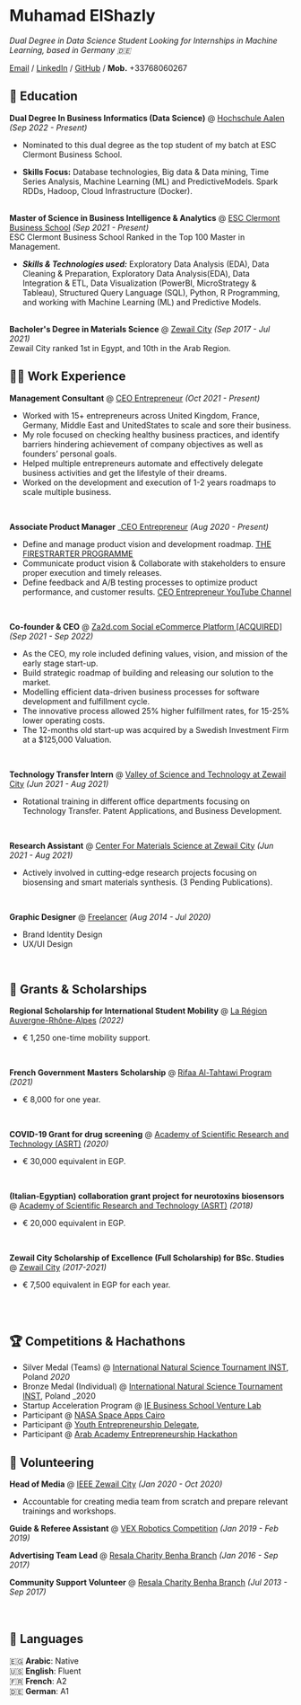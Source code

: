 # Muhamad ElShazly

_Dual Degree in Data Science Student Looking for Internships in Machine Learning, based in Germany 🇩🇪_ <br>

[Email](muhamadsalahuldin@gmail.com) / [LinkedIn](https://www.linkedin.com/in/muhamadelshazly/) / [GitHub](https://github.com/M-ElShazly/) / **Mob.** +33768060267 

## 📖 Education

**Dual Degree In Business Informatics (Data Science)** @ [Hochschule Aalen](https://www.hs-aalen.de/de/courses/54) _(Sep 2022 - Present)_ <br>

  - Nominated to this dual degree as the top student of my batch at ESC Clermont Business School.

  - **Skills Focus:** Database technologies, Big data & Data mining, Time Series Analysis, Machine Learning (ML)
and PredictiveModels. Spark RDDs, Hadoop, Cloud Infrastructure (Docker).
<br><br>

**Master of Science in Business Intelligence & Analytics** @ [ESC Clermont Business School](https://www.esc-clermont.fr/en/programme/msc-business-intelligence-analytics/) _(Sep 2021 - Present)_ <br>
ESC Clermont Business School Ranked in the Top 100 Master in Management.

  - **_Skills & Technologies used:_** Exploratory Data Analysis (EDA), Data Cleaning & Preparation, Exploratory Data Analysis(EDA), Data Integration & ETL, Data Visualization (PowerBI, MicroStrategy & Tableau), Structured Query Language (SQL), Python, R Programming, and working with Machine Learning (ML) and Predictive Models.
<br><br>

**Bacholer's Degree in Materials Science** @ [Zewail City](https://www.zewailcity.edu.eg/main/content.php?lang=en&alias=materials_science) _(Sep 2017 - Jul 2021)_ <br>
Zewail City ranked 1st in Egypt, and 10th in the Arab Region.

## 🧑‍💼 Work Experience

**Management Consultant** @ [CEO Entrepreneur](https://ceoentrepreneur.com/) _(Oct 2021 - Present)_ <br>

  - Worked with 15+ entrepreneurs across United Kingdom, France, Germany, Middle East and UnitedStates to scale and sore their business.
  - My role focused on checking healthy business practices, and identify barriers hindering achievement of company objectives as well as founders’ personal goals.
  - Helped multiple entrepreneurs automate and effectively delegate business activities and get the lifestyle of their dreams.
  - Worked on the development and execution of 1-2 years roadmaps to scale multiple business.

<br> 

**Associate Product Manager** _[CEO Entrepreneur](https://ceoentrepreneur.com/) _(Aug 2020 - Present)_ <br>

  - Define and manage product vision and development roadmap. [THE FIRESTRARTER PROGRAMME](https://ceoentrepreneur.com/firestarter/)
  - Communicate product vision & Collaborate with stakeholders to ensure proper execution and timely releases.
  - Define feedback and A/B testing processes to optimize product performance, and customer results. [CEO Entrepreneur YouTube Channel](https://www.youtube.com/c/CEOEntrepreneur)

<br>

**Co-founder & CEO** @ [Za2d.com Social eCommerce Platform [ACQUIRED]](https://www.facebook.com/groups/250104223638207) _(Sep 2021 - Sep 2022)_ <br>

  - As the CEO, my role included defining values, vision, and mission of the early stage start-up.
  - Build strategic roadmap of building and releasing our solution to the market.
  - Modelling efficient data-driven business processes for software development and fulfillment cycle.
  - The innovative process allowed 25% higher fulfillment rates, for 15-25% lower operating costs.
  - The 12-months old start-up was acquired by a Swedish Investment Firm at a $125,000 Valuation.

<br>

**Technology Transfer Intern** @ [Valley of Science and Technology at Zewail City](https://www.zewailcity.edu.eg/) _(Jun 2021 - Aug 2021)_ <br>

  - Rotational training in different office departments focusing on Technology Transfer. Patent Applications, and Business Development.

<br>

**Research Assistant** @ [Center For Materials Science at Zewail City](https://www.zewailcity.edu.eg/) _(Jun 2021 - Aug 2021)_ <br>

  - Actively involved in cutting-edge research projects focusing on biosensing and smart materials synthesis. (3 Pending Publications).
  
<br>

**Graphic Designer** @ [Freelancer](https://www.linkedin.com/in/muhamadelshazly) _(Aug 2014 - Jul 2020)_ <br>

  - Brand Identity Design
  - UX/UI Design
  
<bt><br>

## 🚀 Grants & Scholarships


**Regional Scholarship for International Student Mobility** @ [La Région Auvergne-Rhône-Alpes](https://bourses.auvergnerhonealpes.fr/) _(2022)_ <br>

  - € 1,250 one-time mobility support.

<br>

**French Government Masters Scholarship** @ [Rifaa Al-Tahtawi Program](https://www.egypte.campusfrance.org/en/scholarships-for-egyptian-students-in-france) _(2021)_ <br>

  - € 8,000 for one year.
  
  
<br>

**COVID-19 Grant for drug screening** @ [Academy of Scientific Research and Technology (ASRT)](http://www.asrt.sci.eg/) _(2020)_ <br>

  - € 30,000 equivalent in EGP.

<br>

**(Italian-Egyptian) collaboration grant project for neurotoxins biosensors** @ [Academy of Scientific Research and Technology (ASRT)](http://www.asrt.sci.eg/) _(2018)_ <br>

  - € 20,000 equivalent in EGP.

<br>

**Zewail City Scholarship of Excellence (Full Scholarship) for BSc. Studies** @ [Zewail City](https://www.zewailcity.edu.eg/) _(2017-2021)_ <br>

  - € 7,500 equivalent in EGP for each year.

<br><br>

## 🏆 Competitions & Hachathons

- Silver Medal (Teams) @ [International Natural Science Tournament INST](https://scitourn.com/inst/), Poland _2020_
- Bronze Medal (Individual) @ [International Natural Science Tournament INST](https://scitourn.com/inst/), Poland _2020
- Startup Acceleration Program @ [IE Business School Venture Lab](https://www.ie.edu/entrepreneurship/programs-initiatives/initiatives/venture-lab/)
- Participant  @ [NASA Space Apps Cairo](https://www.spaceappscairo.com/) 
- Participant @ [Youth Entrepreneurship Delegate](https://www.egypttoday.com/Tag/40108/Young-Entrepreneurs-Day),
- Participant @ [Arab Academy Entrepreneurship Hackathon](https://aast.edu/en/)


## 📌 Volunteering

**Head of Media** @ [IEEE Zewail City](https://www.linkedin.com/company/ieee-zewail-city/) _(Jan 2020 - Oct 2020)_<br>
  - Accountable for creating media team from scratch and prepare relevant trainings and workshops.

**Guide & Referee Assistant** @ [VEX Robotics Competition](https://www.vexrobotics.com/v5/competition/vrc-current-game?___store=vexroboticseu&___from_store=vexrobotics) _(Jan 2019 - Feb 2019)_<br>

**Advertising Team Lead** @ [Resala Charity Benha Branch](https://www.facebook.com/profile.php?id=100064909081348&ref=py_c) _(Jan 2016 - Sep 2017)_<br>

**Community Support Volunteer** @ [Resala Charity Benha Branch](https://www.facebook.com/profile.php?id=100064909081348&ref=py_c) _(Jul 2013 - Sep 2017)_<br>
  <br><br>


## 💬 Languages

🇪🇬 **Arabic**: Native <br>
🇺🇸 **English**: Fluent <br>
🇫🇷 **French**: A2 <br>
🇩🇪 **German**: A1
<br><br>

